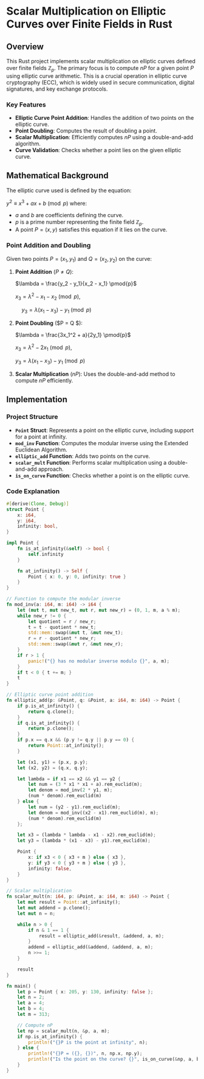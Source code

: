 # Scalar Multiplication on Elliptic Curves over Finite Fields in Rust

## Overview

This Rust project implements scalar multiplication on elliptic curves defined over finite fields $\mathbb{Z}_p$. The primary focus is to compute $nP$ for a given point $P$ using elliptic curve arithmetic. This is a crucial operation in elliptic curve cryptography (ECC), which is widely used in secure communication, digital signatures, and key exchange protocols.

### Key Features
- **Elliptic Curve Point Addition**: Handles the addition of two points on the elliptic curve.
- **Point Doubling**: Computes the result of doubling a point.
- **Scalar Multiplication**: Efficiently computes $nP$ using a double-and-add algorithm.
- **Curve Validation**: Checks whether a point lies on the given elliptic curve.

## Mathematical Background

The elliptic curve used is defined by the equation:

$y^2 \equiv x^3 + ax + b \pmod{p}$
where:
- $a$ and $b$ are coefficients defining the curve.
- $p$ is a prime number representing the finite field $\mathbb{Z}_p$.
- A point $P = (x, y)$ satisfies this equation if it lies on the curve.

### Point Addition and Doubling

Given two points $P = (x_1, y_1)$ and $Q = (x_2, y_2)$ on the curve:
1. **Point Addition** ($P \neq Q$):

   $\lambda = \frac{y_2 - y_1}{x_2 - x_1} \pmod{p}$
   
   $x_3 = \lambda^2 - x_1 - x_2 \pmod{p},$

   $\quad y_3 = \lambda (x_1 - x_3) - y_1 \pmod{p}$
   

2. **Point Doubling** ($P = Q $):
   
   $\lambda = \frac{3x_1^2 + a}{2y_1} \pmod{p}$
   
   $x_3 = \lambda^2 - 2x_1 \pmod{p},$

   $y_3 = \lambda (x_1 - x_3) - y_1 \pmod{p}$

3. **Scalar Multiplication** ($nP$):
   Uses the double-and-add method to compute $nP$ efficiently.

## Implementation

### Project Structure
- **`Point` Struct**: Represents a point on the elliptic curve, including support for a point at infinity.
- **`mod_inv` Function**: Computes the modular inverse using the Extended Euclidean Algorithm.
- **`elliptic_add` Function**: Adds two points on the curve.
- **`scalar_mult` Function**: Performs scalar multiplication using a double-and-add approach.
- **`is_on_curve` Function**: Checks whether a point is on the elliptic curve.

### Code Explanation

```rust
#[derive(Clone, Debug)]
struct Point {
    x: i64,
    y: i64,
    infinity: bool,
}

impl Point {
    fn is_at_infinity(&self) -> bool {
        self.infinity
    }

    fn at_infinity() -> Self {
        Point { x: 0, y: 0, infinity: true }
    }
}

// Function to compute the modular inverse
fn mod_inv(a: i64, m: i64) -> i64 {
    let (mut t, mut new_t, mut r, mut new_r) = (0, 1, m, a % m);
    while new_r != 0 {
        let quotient = r / new_r;
        t = t - quotient * new_t;
        std::mem::swap(&mut t, &mut new_t);
        r = r - quotient * new_r;
        std::mem::swap(&mut r, &mut new_r);
    }
    if r > 1 {
        panic!("{} has no modular inverse modulo {}", a, m);
    }
    if t < 0 { t += m; }
    t
}

// Elliptic curve point addition
fn elliptic_add(p: &Point, q: &Point, a: i64, m: i64) -> Point {
    if p.is_at_infinity() {
        return q.clone();
    }
    if q.is_at_infinity() {
        return p.clone();
    }
    if p.x == q.x && (p.y != q.y || p.y == 0) {
        return Point::at_infinity();
    }

    let (x1, y1) = (p.x, p.y);
    let (x2, y2) = (q.x, q.y);

    let lambda = if x1 == x2 && y1 == y2 {
        let num = (3 * x1 * x1 + a).rem_euclid(m);
        let denom = mod_inv(2 * y1, m);
        (num * denom).rem_euclid(m)
    } else {
        let num = (y2 - y1).rem_euclid(m);
        let denom = mod_inv((x2 - x1).rem_euclid(m), m);
        (num * denom).rem_euclid(m)
    };

    let x3 = (lambda * lambda - x1 - x2).rem_euclid(m);
    let y3 = (lambda * (x1 - x3) - y1).rem_euclid(m);

    Point {
        x: if x3 < 0 { x3 + m } else { x3 },
        y: if y3 < 0 { y3 + m } else { y3 },
        infinity: false,
    }
}

// Scalar multiplication
fn scalar_mult(n: i64, p: &Point, a: i64, m: i64) -> Point {
    let mut result = Point::at_infinity();
    let mut addend = p.clone();
    let mut n = n;

    while n > 0 {
        if n & 1 == 1 {
            result = elliptic_add(&result, &addend, a, m);
        }
        addend = elliptic_add(&addend, &addend, a, m);
        n >>= 1;
    }

    result
}

fn main() {
    let p = Point { x: 205, y: 130, infinity: false };
    let n = 2;
    let a = 4;
    let b = 4;
    let m = 313;

    // Compute nP
    let np = scalar_mult(n, &p, a, m);
    if np.is_at_infinity() {
        println!("{}P is the point at infinity", n);
    } else {
        println!("{}P = ({}, {})", n, np.x, np.y);
        println!("Is the point on the curve? {}", is_on_curve(&np, a, b, m));
    }
}

